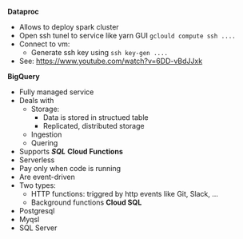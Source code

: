 **Dataproc**
  - Allows to deploy spark cluster
  - Open ssh tunel to service like yarn GUI ```gclould compute ssh ....```
  - Connect to vm: 
    - Generate ssh key using ```ssh key-gen ....```
  - See: https://www.youtube.com/watch?v=6DD-vBdJJxk
  
**BigQuery**
  - Fully managed service
  - Deals with
    - Storage:
      - Data is stored in structued table
      - Replicated, distributed storage
    - Ingestion
    - Quering 
   - Supports ***SQL*** 
**Cloud Functions**
  - Serverless
  - Pay only when code is running
  - Are event-driven
  - Two types:
    - HTTP functions: triggred by http events like Git, Slack, ...
    - Background functions
 **Cloud SQL**
 - Postgresql 
 - Myqsl 
 - SQL Server
  
  
